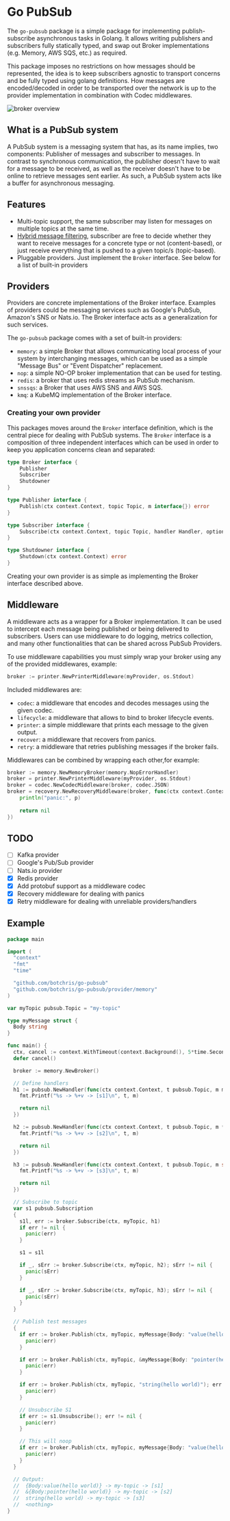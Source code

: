 # Go PubSub

The `go-pubsub` package is a simple package for implementing publish-subscribe
asynchronous tasks in Golang. It allows writing publishers and subscribers fully
statically typed, and swap out Broker implementations (e.g. Memory, AWS SQS, 
etc.) as required.

This package imposes no restrictions on how messages should be represented, the 
idea is to keep subscribers agnostic to transport concerns and be fully typed
using golang definitions. How messages are encoded/decoded in order to be
transported over the network is up to the provider implementation in 
combination with Codec middlewares.

![broker overview][broker-overview]

## What is a PubSub system

A PubSub system is a messaging system that has, as its name implies, two
components: Publisher of messages and subscriber to messages. In contrast to
synchronous communication, the publisher doesn't have to wait for a message to
be received, as well as the receiver doesn't have to be online to retrieve
messages sent earlier. As such, a PubSub system acts like a buffer for
asynchronous messaging.

## Features

- Multi-topic support, the same subscriber may listen for messages on
  multiple topics at the same time.
- [Hybrid message filtering][hybrid-filtering], subscriber are free to
  decide whether they want to receive messages for a concrete type or not
  (content-based), or just receive everything that is pushed to a given
  topic/s (topic-based).
- Pluggable providers. Just implement the `Broker` interface. See below for 
  a list of built-in providers

## Providers

Providers are concrete implementations of the Broker interface. Examples of
providers could be messaging services such as Google's PubSub, Amazon's SNS
or Nats.io. The Broker interface acts as a generalization for such services.

The `go-pubsub` package comes with a set of built-in providers:

- `memory`: a simple Broker that allows communicating local process of your
  system by interchanging messages, which can be used as a simple "Message 
  Bus" or "Event Dispatcher" replacement.
- `nop`: a simple NO-OP broker implementation that can be used for testing.
- `redis`: a broker that uses redis streams as PubSub mechanism.
- `snssqs`: a Broker that uses AWS SNS and AWS SQS.
- `kmq`: a KubeMQ implementation of the Broker interface.

### Creating your own provider

This packages moves around the `Broker` interface definition, which is the 
central piece for dealing with PubSub systems. The `Broker` interface is a 
composition of three independent interfaces which can be used in order to keep
you application concerns clean and separated:

```go
type Broker interface {
	Publisher
	Subscriber
	Shutdowner
}

type Publisher interface {
	Publish(ctx context.Context, topic Topic, m interface{}) error
}

type Subscriber interface {
	Subscribe(ctx context.Context, topic Topic, handler Handler, option ...SubscribeOption) (Subscription, error)
}

type Shutdowner interface {
	Shutdown(ctx context.Context) error
}
```

Creating your own provider is as simple as implementing the Broker interface 
described above.

## Middleware

A middleware acts as a wrapper for a Broker implementation. It can be used 
to intercept each message being published or being delivered to subscribers. 
Users can use middleware to do logging, metrics collection, and many other 
functionalities that can be shared across PubSub Providers.

To use middleware capabilities you must simply wrap your broker using any of 
the provided middlewares, example:

```go
broker := printer.NewPrinterMiddleware(myProvider, os.Stdout)
```

Included middlewares are:

- `codec`: a middleware that encodes and decodes messages using the given codec.
- `lifecycle`: a middleware that allows to bind to broker lifecycle events.
- `printer`: a simple middleware that prints each message to the given output.
- `recover`: a middleware that recovers from panics.
- `retry`: a middleware that retries publishing messages if the broker fails.

Middlewares can be combined by wrapping each other,for example:

```go
broker := memory.NewMemoryBroker(memory.NopErrorHandler) 
broker = printer.NewPrinterMiddleware(myProvider, os.Stdout)
broker = codec.NewCodecMiddleware(broker, codec.JSON)
broker = recovery.NewRecoveryMiddleware(broker, func(ctx context.Context, p interface{}) error {
    println("panic:", p)
	
	return nil 
})
```

## TODO

- [ ] Kafka provider
- [ ] Google's Pub/Sub provider
- [ ] Nats.io provider
- [x] Redis provider
- [x] Add protobuf support as a middleware codec
- [x] Recovery middleware for dealing with panics
- [x] Retry middleware for dealing with unreliable providers/handlers

## Example

```go
package main

import (
  "context"
  "fmt"
  "time"

  "github.com/botchris/go-pubsub"
  "github.com/botchris/go-pubsub/provider/memory"
)

var myTopic pubsub.Topic = "my-topic"

type myMessage struct {
  Body string
}

func main() {
  ctx, cancel := context.WithTimeout(context.Background(), 5*time.Second)
  defer cancel()

  broker := memory.NewBroker()

  // Define handlers 
  h1 := pubsub.NewHandler(func(ctx context.Context, t pubsub.Topic, m myMessage) error {
    fmt.Printf("%s -> %+v -> [s1]\n", t, m)

    return nil
  })

  h2 := pubsub.NewHandler(func(ctx context.Context, t pubsub.Topic, m *myMessage) error {
    fmt.Printf("%s -> %+v -> [s2]\n", t, m)

    return nil
  })

  h3 := pubsub.NewHandler(func(ctx context.Context, t pubsub.Topic, m string) error {
    fmt.Printf("%s -> %+v -> [s3]\n", t, m)

    return nil
  })

  // Subscribe to topic
  var s1 pubsub.Subscription
  {
    s1l, err := broker.Subscribe(ctx, myTopic, h1)
    if err != nil {
      panic(err)
    }

    s1 = s1l

    if _, sErr := broker.Subscribe(ctx, myTopic, h2); sErr != nil {
      panic(sErr)
    }

    if _, sErr := broker.Subscribe(ctx, myTopic, h3); sErr != nil {
      panic(sErr)
    }
  }

  // Publish test messages
  {
    if err := broker.Publish(ctx, myTopic, myMessage{Body: "value(hello world)"}); err != nil {
      panic(err)
    }

    if err := broker.Publish(ctx, myTopic, &myMessage{Body: "pointer(hello world)"}); err != nil {
      panic(err)
    }

    if err := broker.Publish(ctx, myTopic, "string(hello world)"); err != nil {
      panic(err)
    }

    // Unsubscribe S1
    if err := s1.Unsubscribe(); err != nil {
      panic(err)
    }

    // This will noop
    if err := broker.Publish(ctx, myTopic, myMessage{Body: "value(hello world)"}); err != nil {
      panic(err)
    }
  }

  // Output:
  //  {Body:value(hello world)} -> my-topic -> [s1]
  //  &{Body:pointer(hello world)} -> my-topic -> [s2]
  //  string(hello world) -> my-topic -> [s3]
  //  <nothing>
}
```

[broker-overview]: doc/broker.overview.png
[hybrid-filtering]: https://en.wikipedia.org/wiki/Publish%E2%80%93subscribe_pattern#Message_filtering
